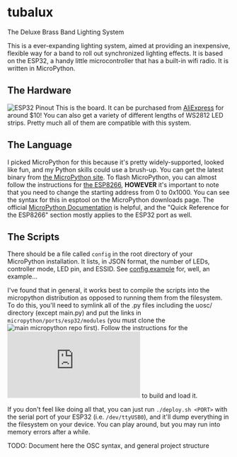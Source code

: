 # tubalux
The Deluxe Brass Band Lighting System

This is a ever-expanding lighting system, aimed at providing an inexpensive, flexible way for a band to roll out synchronized lighting effects. It is based on the ESP32, a handy little microcontroller that has a built-in wifi radio. It is written in MicroPython.

## The Hardware
![ESP32 Pinout](https://ae01.alicdn.com/kf/HTB1tYN_SFXXXXa2XpXXq6xXFXXXl.jpg)
This is the board. It can be purchased from [AliExpress](https://www.aliexpress.com/item/Lolin-ESP32-OLED-V2-0-Pro-ESP32-OLED-wemos-pour-Arduino-ESP32-OLED-WiFi-Modules-Bluetooth/32824819112.html) for around $10! You can also get a variety of different lengths of WS2812 LED strips. Pretty much all of them are compatible with this system.

## The Language
I picked MicroPython for this because it's pretty widely-supported, looked like fun, and my Python skills could use a brush-up. You can get the latest binary from [the MicroPython site](https://micropython.org/download/#esp32). To flash MicroPython, you can almost follow the instructions for [the ESP8266](https://docs.micropython.org/en/latest/esp8266/tutorial/intro.html), **HOWEVER** it's important to note that you need to change the starting address from 0 to 0x1000. You can see the syntax for this in esptool on the MicroPython downloads page. The official [MicroPython Documentation](http://docs.micropython.org/en/latest/index.html) is helpful, and the "Quick Reference for the ESP8266" section mostly applies to the ESP32 port as well.

## The Scripts
There should be a file called `config` in the root directory of your MicroPython installation. It lists, in JSON format, the number of LEDs, controller mode, LED pin, and ESSID. See [config.example](https://github.com/Oscillope/tubalux/blob/master/config.example) for, well, an example...

I've found that in general, it works best to compile the scripts into the micropython distribution as opposed to running them from the filesystem. To do this, you'll need to symlink all of the .py files including the uosc/ directory (except main.py) and put the links in `micropython/ports/esp32/modules` (you must clone the ![main micropython repo](https://github.com/micropython/micropython) first). Follow the instructions for the ![ESP32 port](https://github.com/micropython/micropython/blob/master/ports/esp32/README.md) to build and load it.

If you don't feel like doing all that, you can just run `./deploy.sh <PORT>` with the serial port of your ESP32 (i.e. `/dev/ttyUSB0`), and it'll dump everything in the filesystem on your device. You can play around, but you may run into memory errors after a while.

TODO: Document here the OSC syntax, and general project structure
